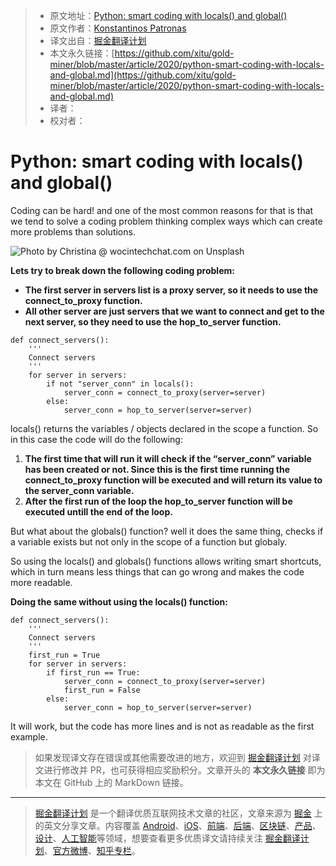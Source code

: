 > * 原文地址：[Python: smart coding with locals() and global()](https://medium.com/python-in-plain-english/python-smart-coding-with-locals-and-global-257ae25461ee)
> * 原文作者：[Konstantinos Patronas](https://medium.com/@kpatronas)
> * 译文出自：[掘金翻译计划](https://github.com/xitu/gold-miner)
> * 本文永久链接：[https://github.com/xitu/gold-miner/blob/master/article/2020/python-smart-coding-with-locals-and-global.md](https://github.com/xitu/gold-miner/blob/master/article/2020/python-smart-coding-with-locals-and-global.md)
> * 译者：
> * 校对者：

# Python: smart coding with locals() and global()

Coding can be hard! and one of the most common reasons for that is that we tend to solve a coding problem thinking complex ways which can create more problems than solutions.

![Photo by [Christina @ wocintechchat.com](https://unsplash.com/@wocintechchat?utm_source=medium&utm_medium=referral) on [Unsplash](https://unsplash.com?utm_source=medium&utm_medium=referral)](https://cdn-images-1.medium.com/max/12032/0*ZYy01ayW-6rkXMGV)

**Lets try to break down the following coding problem:**

* **The first server in servers list is a proxy server, so it needs to use the connect_to_proxy function.**
* **All other server are just servers that we want to connect and get to the next server, so they need to use the hop_to_server function.**

```
def connect_servers():
    '''
    Connect servers
    '''
    for server in servers:
        if not "server_conn" in locals():
            server_conn = connect_to_proxy(server=server)
        else:
            server_conn = hop_to_server(server=server)
```

locals() returns the variables / objects declared in the scope a function. So in this case the code will do the following:

1. **The first time that will run it will check if the “server_conn” variable has been created or not. Since this is the first time running the connect_to_proxy function will be executed and will return its value to the server_conn variable.**
2. **After the first run of the loop the hop_to_server function will be executed untill the end of the loop.**

But what about the globals() function? well it does the same thing, checks if a variable exists but not only in the scope of a function but globaly.

So using the locals() and globals() functions allows writing smart shortcuts, which in turn means less things that can go wrong and makes the code more readable.

**Doing the same without using the locals() function:**

```
def connect_servers():
    '''
    Connect servers
    '''
    first_run = True
    for server in servers:
        if first_run == True:
            server_conn = connect_to_proxy(server=server)
            first_run = False
        else:
            server_conn = hop_to_server(server=server)
```

It will work, but the code has more lines and is not as readable as the first example.

> 如果发现译文存在错误或其他需要改进的地方，欢迎到 [掘金翻译计划](https://github.com/xitu/gold-miner) 对译文进行修改并 PR，也可获得相应奖励积分。文章开头的 **本文永久链接** 即为本文在 GitHub 上的 MarkDown 链接。

---

> [掘金翻译计划](https://github.com/xitu/gold-miner) 是一个翻译优质互联网技术文章的社区，文章来源为 [掘金](https://juejin.im) 上的英文分享文章。内容覆盖 [Android](https://github.com/xitu/gold-miner#android)、[iOS](https://github.com/xitu/gold-miner#ios)、[前端](https://github.com/xitu/gold-miner#前端)、[后端](https://github.com/xitu/gold-miner#后端)、[区块链](https://github.com/xitu/gold-miner#区块链)、[产品](https://github.com/xitu/gold-miner#产品)、[设计](https://github.com/xitu/gold-miner#设计)、[人工智能](https://github.com/xitu/gold-miner#人工智能)等领域，想要查看更多优质译文请持续关注 [掘金翻译计划](https://github.com/xitu/gold-miner)、[官方微博](http://weibo.com/juejinfanyi)、[知乎专栏](https://zhuanlan.zhihu.com/juejinfanyi)。
